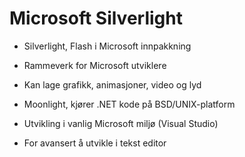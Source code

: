 # Microsoft Silverlight #

* Silverlight, Flash i Microsoft innpakkning
* Rammeverk for Microsoft utviklere
* Kan lage grafikk, animasjoner, video og lyd

* Moonlight, kjører .NET kode på BSD/UNIX-platform

* Utvikling i vanlig Microsoft miljø (Visual Studio)
* For avansert å utvikle i tekst editor

